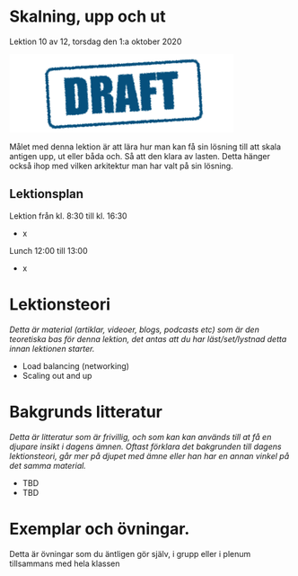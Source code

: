 # Skalning, upp och ut

Lektion 10 av 12, torsdag den 1:a oktober 2020

![Draft](/assets/images/draft.png)

Målet med denna lektion är att lära hur man kan få sin lösning till att skala antigen upp, ut eller båda och. Så att den klara av lasten. Detta hänger också ihop med vilken arkitektur man har valt på sin lösning.

## Lektionsplan
Lektion från kl. 8:30 till kl. 16:30

* x

Lunch 12:00 till 13:00

* x

# Lektionsteori
*Detta är material (artiklar, videoer, blogs, podcasts etc) som är den teoretiska bas för denna lektion, det antas att du har läst/set/lystnad detta innan lektionen starter.*

* Load balancing (networking)
* Scaling out and up

# Bakgrunds litteratur

*Detta är litteratur som är frivillig, och som kan kan används till at få en djupare insikt i dagens ämnen. Oftast förklara det bakgrunden till dagens lektionsteori, går mer på djupet med ämne eller han har en annan vinkel på det samma material.*

* TBD
* TBD

# Exemplar och övningar. 

Detta är övningar som du äntligen gör själv, i grupp eller i plenum tillsammans med hela klassen